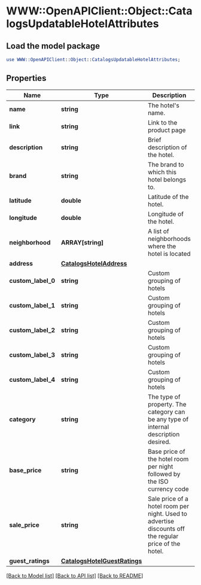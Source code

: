 # WWW::OpenAPIClient::Object::CatalogsUpdatableHotelAttributes

## Load the model package
```perl
use WWW::OpenAPIClient::Object::CatalogsUpdatableHotelAttributes;
```

## Properties
Name | Type | Description | Notes
------------ | ------------- | ------------- | -------------
**name** | **string** | The hotel&#39;s name. | [optional] 
**link** | **string** | Link to the product page | [optional] 
**description** | **string** | Brief description of the hotel. | [optional] 
**brand** | **string** | The brand to which this hotel belongs to. | [optional] 
**latitude** | **double** | Latitude of the hotel. | [optional] 
**longitude** | **double** | Longitude of the hotel. | [optional] 
**neighborhood** | **ARRAY[string]** | A list of neighborhoods where the hotel is located | [optional] 
**address** | [**CatalogsHotelAddress**](CatalogsHotelAddress.md) |  | [optional] 
**custom_label_0** | **string** | Custom grouping of hotels | [optional] 
**custom_label_1** | **string** | Custom grouping of hotels | [optional] 
**custom_label_2** | **string** | Custom grouping of hotels | [optional] 
**custom_label_3** | **string** | Custom grouping of hotels | [optional] 
**custom_label_4** | **string** | Custom grouping of hotels | [optional] 
**category** | **string** | The type of property. The category can be any type of internal description desired. | [optional] 
**base_price** | **string** | Base price of the hotel room per night followed by the ISO currency code | [optional] 
**sale_price** | **string** | Sale price of a hotel room per night. Used to advertise discounts off the regular price of the hotel. | [optional] 
**guest_ratings** | [**CatalogsHotelGuestRatings**](CatalogsHotelGuestRatings.md) |  | [optional] 

[[Back to Model list]](../README.md#documentation-for-models) [[Back to API list]](../README.md#documentation-for-api-endpoints) [[Back to README]](../README.md)


